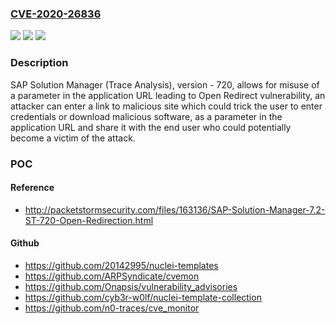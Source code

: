 ### [CVE-2020-26836](https://cve.mitre.org/cgi-bin/cvename.cgi?name=CVE-2020-26836)
![](https://img.shields.io/static/v1?label=Product&message=SAP%20Solution%20Manager%20(Trace%20Analysis)&color=blue)
![](https://img.shields.io/static/v1?label=Version&message=%3C%20720%20&color=brightgreen)
![](https://img.shields.io/static/v1?label=Vulnerability&message=Open%20Redirect&color=brightgreen)

### Description

SAP Solution Manager (Trace Analysis), version - 720, allows for misuse of a parameter in the application URL leading to Open Redirect vulnerability, an attacker can enter a link to malicious site which could trick the user to enter credentials or download malicious software, as a parameter in the application URL and share it with the end user who could potentially become a victim of the attack.

### POC

#### Reference
- http://packetstormsecurity.com/files/163136/SAP-Solution-Manager-7.2-ST-720-Open-Redirection.html

#### Github
- https://github.com/20142995/nuclei-templates
- https://github.com/ARPSyndicate/cvemon
- https://github.com/Onapsis/vulnerability_advisories
- https://github.com/cyb3r-w0lf/nuclei-template-collection
- https://github.com/n0-traces/cve_monitor

